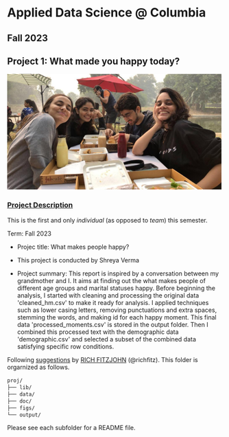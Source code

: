 # Applied Data Science @ Columbia
## Fall 2023
## Project 1: What made you happy today?

<img src="figs/friends.JPG" alt="friends" width="500"/>

### [Project Description](doc/)
This is the first and only *individual* (as opposed to *team*) this semester. 

Term: Fall 2023

+ Projec title: What makes people happy?
+ This project is conducted by Shreya Verma

+ Project summary:  This report is inspired by a conversation between my grandmother and I. It aims at finding out the what makes people of different age groups and marital statuses happy. Before beginning the analysis, I started with cleaning and processing the original data 'cleaned_hm.csv' to make it ready for analysis. I applied techniques such as lower casing letters, removing punctuations and extra spaces, stemming the words, and making id for each happy moment. This final data  'processed_moments.csv' is stored in the output folder. Then I combined this processed text with the demographic data 'demographic.csv' and selected a subset of the combined data satisfying specific row conditions.

Following [suggestions](http://nicercode.github.io/blog/2013-04-05-projects/) by [RICH FITZJOHN](http://nicercode.github.io/about/#Team) (@richfitz). This folder is orgarnized as follows.

```
proj/
├── lib/
├── data/
├── doc/
├── figs/
└── output/
```

Please see each subfolder for a README file.
